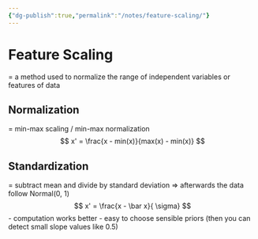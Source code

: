 ```yaml
---
{"dg-publish":true,"permalink":"/notes/feature-scaling/"}
---
```



# Feature Scaling
= a method used to normalize the range of independent variables or features of data
## Normalization
= min-max scaling / min-max normalization
$$
x' = \frac{x - min(x)}{max(x) - min(x)}
$$

## Standardization 
= subtract mean and divide by standard deviation => afterwards the data follow Normal(0, 1)
$$
x' = \frac{x - \bar x}{ \sigma}
$$
	- computation works better
	- easy to choose sensible priors (then you can detect small slope values like 0.5)

